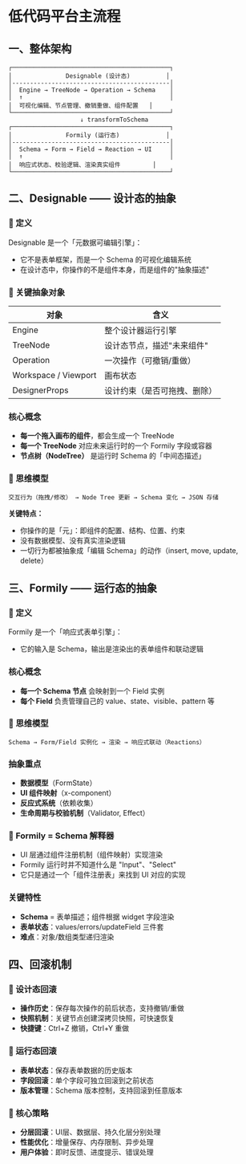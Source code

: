 # 低代码平台主流程

## 一、整体架构

```
┌────────────────────────────────────────────┐
│               Designable (设计态)          │
│--------------------------------------------│
│  Engine → TreeNode → Operation → Schema    │
│  ↑                                         │
│  可视化编辑、节点管理、撤销重做、组件配置   │
└────────────────────────────────────────────┘
                    ↓ transformToSchema
┌────────────────────────────────────────────┐
│               Formily (运行态)             │
│--------------------------------------------│
│  Schema → Form → Field → Reaction → UI     │
│  ↑                                         │
│  响应式状态、校验逻辑、渲染真实组件         │
└────────────────────────────────────────────┘
```

## 二、Designable —— 设计态的抽象

### 🧭 定义

Designable 是一个「元数据可编辑引擎」：
- 它不是表单框架，而是一个 Schema 的可视化编辑系统
- 在设计态中，你操作的不是组件本身，而是组件的"抽象描述"

### 🔧 关键抽象对象

| 对象 | 含义 |
|------|------|
| Engine | 整个设计器运行引擎 |
| TreeNode | 设计态节点，描述"未来组件" |
| Operation | 一次操作（可撤销/重做） |
| Workspace / Viewport | 画布状态 |
| DesignerProps | 设计约束（是否可拖拽、删除） |


### 核心概念

- **每一个拖入画布的组件**，都会生成一个 TreeNode
- **每一个 TreeNode** 对应未来运行时的一个 Formily 字段或容器
- **节点树（NodeTree）** 是运行时 Schema 的「中间态描述」

### 🧠 思维模型

```
交互行为（拖拽/修改） → Node Tree 更新 → Schema 变化 → JSON 存储
```

**关键特点：**
- 你操作的是「元」：即组件的配置、结构、位置、约束
- 没有数据模型、没有真实渲染逻辑
- 一切行为都被抽象成「编辑 Schema」的动作（insert, move, update, delete）


## 三、Formily —— 运行态的抽象

### 🧭 定义

Formily 是一个「响应式表单引擎」：
- 它的输入是 Schema，输出是渲染出的表单组件和联动逻辑

### 核心概念

- **每一个 Schema 节点** 会映射到一个 Field 实例
- **每个 Field** 负责管理自己的 value、state、visible、pattern 等

### 🧠 思维模型

```
Schema → Form/Field 实例化 → 渲染 → 响应式联动（Reactions）
```

### 抽象重点

- **数据模型**（FormState）
- **UI 组件映射**（x-component）
- **反应式系统**（依赖收集）
- **生命周期与校验机制**（Validator, Effect）

### 🧠 Formily = Schema 解释器

- UI 层通过组件注册机制（组件映射）实现渲染
- Formily 运行时并不知道什么是 "Input"、"Select"
- 它只是通过一个「组件注册表」来找到 UI 对应的实现

### 关键特性

- **Schema** = 表单描述；组件根据 widget 字段渲染
- **表单状态**：values/errors/updateField 三件套
- **难点**：对象/数组类型递归渲染

## 四、回滚机制

### 🎯 设计态回滚
- **操作历史**：保存每次操作的前后状态，支持撤销/重做
- **快照机制**：关键节点创建深拷贝快照，可快速恢复
- **快捷键**：Ctrl+Z 撤销，Ctrl+Y 重做

### 🎯 运行态回滚  
- **表单状态**：保存表单数据的历史版本
- **字段回滚**：单个字段可独立回滚到之前状态
- **版本管理**：Schema 版本控制，支持回滚到任意版本

### 🎯 核心策略
- **分层回滚**：UI层、数据层、持久化层分别处理
- **性能优化**：增量保存、内存限制、异步处理
- **用户体验**：即时反馈、进度提示、错误处理

